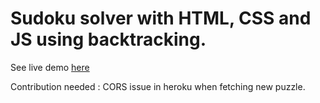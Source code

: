 # Sudoku solver with HTML, CSS and JS using backtracking.

See live demo [here](https://sudoku-solver-backtracking.netlify.app/)

Contribution needed : CORS issue in heroku when fetching new puzzle.
